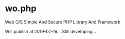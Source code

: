 # wo.php
Web O/S Simple And Secure PHP Library And Framework

Will publish at 2019-07-16... Still developing...
